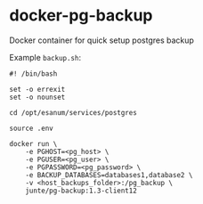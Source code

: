 # docker-pg-backup

Docker container for quick setup postgres backup

Example `backup.sh`:

```
#! /bin/bash

set -o errexit
set -o nounset

cd /opt/esanum/services/postgres

source .env

docker run \
    -e PGHOST=<pg_host> \
    -e PGUSER=<pg_user> \
    -e PGPASSWORD=<pg_password> \
    -e BACKUP_DATABASES=databases1,database2 \
    -v <host_backups_folder>:/pg_backup \
    junte/pg-backup:1.3-client12
```